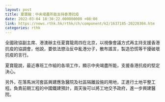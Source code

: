 ```yaml
---
layout: post
title: 夏寶龍：中央竭盡所能支持香港抗疫
date: 2022-03-04 18:30:22.000000000 +08:00
link: https://news.rthk.hk/rthk/ch/component/k2/1637185-20220304.htm
categories: rthk
---
```


全國政協副主席、港澳辦主任夏寶龍周四在北京，以視像會議方式再主持支援香港抗疫的協調會，他說，要依法懲治反中亂港分子，散布謠言，製造恐慌等干擾破壞抗疫的言行。

夏寶龍說，最近專班工作組的各項工作，顯示中央竭盡所能，支援香港抗疫的堅定決心。

另外，在落馬洲河套區興建應急醫院及社區隔離設施的用地，正進行土地平整工程。負責前期工程的中國鐵建預計，兩天後可以將工地交予政府，進一步興建醫院。
